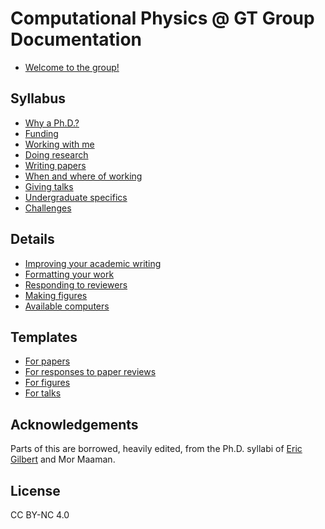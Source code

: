 # Computational Physics @ GT Group Documentation

* [Welcome to the group!](group-syllabus/intro-to-group.md) 

## Syllabus

* [Why a Ph.D.?](group-syllabus/why-phd.md)
* [Funding](group-syllabus/funding.md)
* [Working with me](group-syllabus/working-with-me.md)
* [Doing research](group-syllabus/doing-research.md)
* [Writing papers](group-syllabus/writing-papers.md)
* [When and where of working](group-syllabus/when-where-working.md)
* [Giving talks](group-syllabus/giving-talks.md)
* [Undergraduate specifics](group-syllabus/undergraduate-specifics.md)
* [Challenges](group-syllabus/challenges.md)

## Details

* [Improving your academic writing](group-syllabus/improving-your-writing.md)
* [Formatting your work](group-syllabus/formatting.md)
* [Responding to reviewers](group-syllabus/responding-to-reviewers.md)
* [Making figures](group-syllabus/figures.md)
* [Available computers](group-syllabus/computers.md)

## Templates

* [For papers](templates/paper)
* [For responses to paper reviews](templates/paper_rebuttal)
* [For figures](templates/paper/figures)
* [For talks](templates/talks)

## Acknowledgements

Parts of this are borrowed, heavily edited, from the Ph.D. syllabi of [Eric Gilbert](https://docs.google.com/document/d/11D3kHElzS2HQxTwPqcaTnU5HCJ8WGE5brTXI4KLf4dM) and Mor Maaman.

## License

CC BY-NC 4.0

